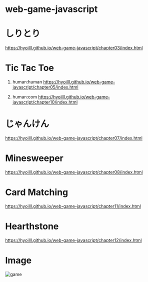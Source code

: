 # web-game-javascript

# しりとり

https://hyoilll.github.io/web-game-javascript/chapter03/index.html

# Tic Tac Toe

1. human:human
   https://hyoilll.github.io/web-game-javascript/chapter05/index.html

2. human:com
   https://hyoilll.github.io/web-game-javascript/chapter10/index.html

# じゃんけん

https://hyoilll.github.io/web-game-javascript/chapter07/index.html

# Minesweeper

https://hyoilll.github.io/web-game-javascript/chapter08/index.html

# Card Matching

https://hyoilll.github.io/web-game-javascript/chapter11/index.html

# Hearthstone

https://hyoilll.github.io/web-game-javascript/chapter12/index.html

# Image

![game](https://user-images.githubusercontent.com/50327128/101243072-10408d80-3741-11eb-8b79-510baffac7bc.JPG)
